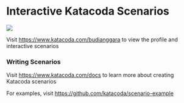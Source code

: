 # Interactive Katacoda Scenarios

[![](http://shields.katacoda.com/katacoda/budianggara/count.svg)](https://www.katacoda.com/budianggara "Get your profile on Katacoda.com")

Visit https://www.katacoda.com/budianggara to view the profile and interactive scenarios

### Writing Scenarios
Visit https://www.katacoda.com/docs to learn more about creating Katacoda scenarios

For examples, visit https://github.com/katacoda/scenario-example
